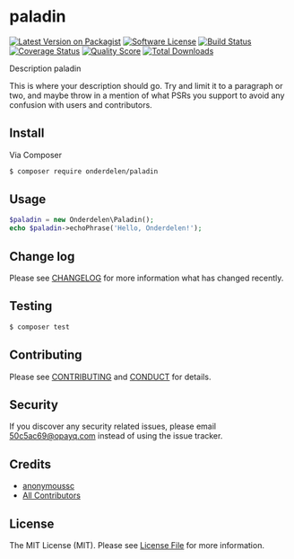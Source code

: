 # paladin

[![Latest Version on Packagist][ico-version]][link-packagist]
[![Software License][ico-license]](LICENSE.md)
[![Build Status][ico-travis]][link-travis]
[![Coverage Status][ico-scrutinizer]][link-scrutinizer]
[![Quality Score][ico-code-quality]][link-code-quality]
[![Total Downloads][ico-downloads]][link-downloads]

Description paladin

This is where your description should go. Try and limit it to a paragraph or two, and maybe throw in a mention of what
PSRs you support to avoid any confusion with users and contributors.

## Install

Via Composer

``` bash
$ composer require onderdelen/paladin
```

## Usage

``` php
$paladin = new Onderdelen\Paladin();
echo $paladin->echoPhrase('Hello, Onderdelen!');
```

## Change log

Please see [CHANGELOG](CHANGELOG.md) for more information what has changed recently.

## Testing

``` bash
$ composer test
```

## Contributing

Please see [CONTRIBUTING](CONTRIBUTING.md) and [CONDUCT](CONDUCT.md) for details.

## Security

If you discover any security related issues, please email 50c5ac69@opayq.com instead of using the issue tracker.

## Credits

- [anonymoussc][link-author]
- [All Contributors][link-contributors]

## License

The MIT License (MIT). Please see [License File](LICENSE.md) for more information.

[ico-version]: https://img.shields.io/packagist/v/onderdelen/paladin.svg?style=flat-square
[ico-license]: https://img.shields.io/badge/license-MIT-brightgreen.svg?style=flat-square
[ico-travis]: https://img.shields.io/travis/onderdelen/paladin/master.svg?style=flat-square
[ico-scrutinizer]: https://img.shields.io/scrutinizer/coverage/g/onderdelen/paladin.svg?style=flat-square
[ico-code-quality]: https://img.shields.io/scrutinizer/g/onderdelen/paladin.svg?style=flat-square
[ico-downloads]: https://img.shields.io/packagist/dt/onderdelen/paladin.svg?style=flat-square

[link-packagist]: https://packagist.org/packages/onderdelen/paladin
[link-travis]: https://travis-ci.org/onderdelen/paladin
[link-scrutinizer]: https://scrutinizer-ci.com/g/onderdelen/paladin/code-structure
[link-code-quality]: https://scrutinizer-ci.com/g/onderdelen/paladin
[link-downloads]: https://packagist.org/packages/onderdelen/paladin
[link-author]: https://github.com/onderdelen
[link-contributors]: ../../contributors
